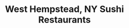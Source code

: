 ---
layout: city
title: West Hempstead, NY Sushi Restaurants
permalink: /new-york/west-hempstead/
stateAbbr: NY
stateName: New York
cityName: West Hempstead

---
